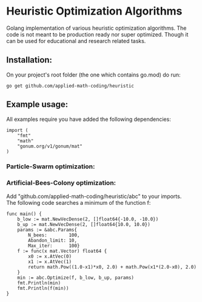 # Heuristic Optimization Algorithms
Golang implementation of various heuristic optimization algorithms.
The code is not meant to be production ready nor super optimized. 
Though it can be used for educational and research related tasks.

## Installation:
On your project's root folder (the one which contains go.mod) do run:
```
go get github.com/applied-math-coding/heuristic
```

## Example usage:

All examples require you have added the following dependencies:
```
import (
	"fmt"
	"math"	
	"gonum.org/v1/gonum/mat"
)
````

### Particle-Swarm optimization:


### Artificial-Bees-Colony optimization:
Add "github.com/applied-math-coding/heuristic/abc" to your imports.<br>
The following code searches a minimum of the function f:

```
func main() {
	b_low := mat.NewVecDense(2, []float64{-10.0, -10.0})
	b_up := mat.NewVecDense(2, []float64{10.0, 10.0})
	params := &abc.Params{
		N_bees:        100,
		Abandon_limit: 10,
		Max_iter:      100}
	f := func(x mat.Vector) float64 {
		x0 := x.AtVec(0)
		x1 := x.AtVec(1)
		return math.Pow((1.0-x1)*x0, 2.0) + math.Pow(x1*(2.0-x0), 2.0)
	}
	min := abc.Optimize(f, b_low, b_up, params)
	fmt.Println(min)
	fmt.Println(f(min))
}
```



